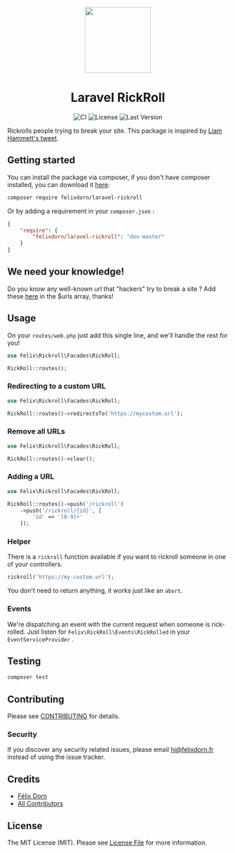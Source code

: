 <p align="center">
    <a href="https://github.com/felixdorn/laravel-rickrollf">
        <img src="https://res.cloudinary.com/dy3jxhiba/image/upload/v1589534220/Screenshot_from_2020-05-15_11-12-52_1_hlj5aj.png" width="150" alt="">
    </a>
    <h1 align="center">
        Laravel RickRoll
    </h1>
    <p align="center">
        <img src="https://github.com/felixdorn/laravel-rickroll/workflows/CI/badge.svg?branch=master" alt="CI" />
        <img src="https://img.shields.io/packagist/l/felixdorn/laravel-rickroll" alt="License" />
        <img src="https://img.shields.io/packagist/v/felixdorn/laravel-rickroll" alt="Last Version" />
    </p>
</p>

Rickrolls people trying to break your site. This package is inspired by [Liam Hammett's tweet](https://twitter.com/LiamHammett/status/1260984553570570240).


## Getting started
You can install the package via composer, if you don't have composer installed, you can download it [here](https://getcomposer.org):

```bash
composer require felixdorn/laravel-rickroll
```
Or by adding a requirement in your `composer.json` :
```json
{
    "require": {
        "felixdorn/laravel-rickroll": "dev-master"
    }
}
```


## We need your knowledge!
Do you know any well-known url that "hackers" try to break a site ?
Add these [here](src/LaravelRickRoll.php) in the $urls array, thanks! 


## Usage
On your `routes/web.php` just add this single line, and we'll handle the rest for you!

```php
use Felix\Rickroll\Facades\RickRoll;

RickRoll::routes();
```

### Redirecting to a custom URL
```php
use Felix\Rickroll\Facades\RickRoll;

RickRoll::routes()->redirectsTo('https://mycustom.url');
```

### Remove all URLs
```php
use Felix\Rickroll\Facades\RickRoll;

RickRoll::routes()->clear();
```

### Adding a URL
```php
use Felix\Rickroll\Facades\RickRoll;

RickRoll::routes()->push('/rickroll')
    ->push('/rickroll/{id}', [
        'id' => '[0-9]+'
    ]);
```

### Helper
There is a `rickroll` function available if you want to rickroll someone in one of your controllers.

```php
rickroll('https://my-custom.url');
```
You don't need to return anything, it works just like an `abort`.


### Events
We're dispatching an event with the current request when someone is rick-rolled.
Just listen for `Felix\RickRoll\Events\RickRolled` in your `EventServiceProvider` .

## Testing
``` bash
composer test
```

## Contributing

Please see [CONTRIBUTING](.github/CONTRIBUTING.md) for details.

### Security

If you discover any security related issues, please email hi@felixdorn.fr instead of using the issue tracker.

## Credits

- [Félix Dorn](https://github.com/felixdorn)
- [All Contributors](../../contributors)

## License

The MIT License (MIT). Please see [License File](LICENSE) for more information.
